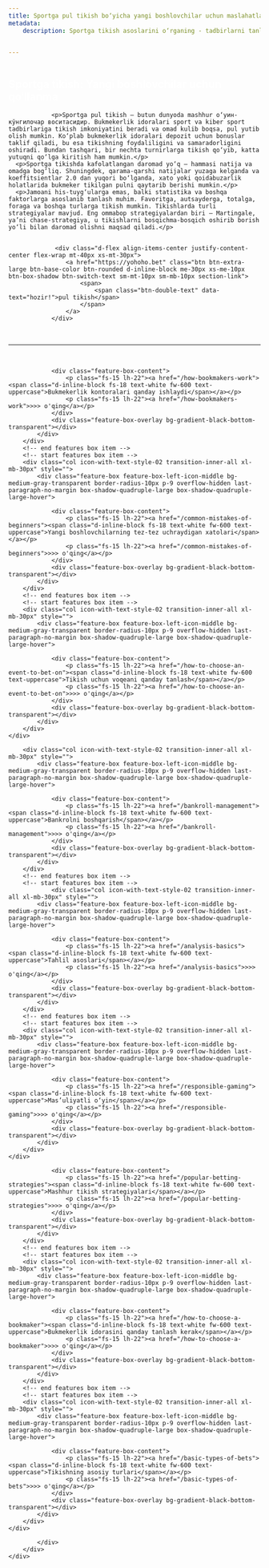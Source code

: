 ```yaml
---
title: Sportga pul tikish bo‘yicha yangi boshlovchilar uchun maslahatlar
metadata:
    description: Sportga tikish asoslarini o‘rganing - tadbirlarni tanlash, xavflarni boshqarish, bonuslar va mas’uliyatli strategiyalar bilan samarali pul tikish.


---
```

 

<section class="cover-background" style="background-image: url('{{ media['user://themes/quark/jpg/bg-3.jpg'].url()|raw }}');">
    <div class="position-absolute left-minus-70px mt-2 d-none d-xl-inline-block" >
         <img src="{{ url('theme://png/b5429c646decbd0a2f8e5bb921b534dd90ed3b9d-ball1.png') }}" alt="" > 		 
    </div>         
    <div class="position-absolute mt-10 right-80px xxl-right-0px d-none d-xl-inline-block" >
         <img src="{{ url('theme://png/b09f93f770755bc93454aba4badbc3679015a229-ball2.png') }}" alt="" > 		 
    </div>	
    <div class="container position-relative">
        <div class="row pt-12 mb-14 xxl-pt-10 xl-pt-6 xxl-mb-10 sm-pt-70px xs-mb-35px">
            <div class="col text-center" >
                <div class="fs-80 lg-fs-70 md-fs-60 fw-800 ls-minus-2px mb-25px"> <div class="highlight-separator z-index-1" > <h1 class="fw-800 mb-10px" style="color: #ffffff;"><strong>Sportga tikish: Yangi boshlovchilar uchun qo‘llanma</strong></h1> </div></div>
  
				<p>Sportga pul tikish — butun dunyoda mashhur o‘yин-кўнгилочар воситасидир. Bukmekerlik idoralari sport va kiber sport tadbirlariga tikish imkoniyatini beradi va omad kulib boqsa, pul yutib olish mumkin. Ko‘plab bukmekerlik idoralari depozit uchun bonuslar taklif qiladi, bu esa tikishning foydaliligini va samaradorligini oshiradi. Bundan tashqari, bir nechta turnirlarga tikish qo‘yib, katta yutuqni qo‘lga kiritish ham mumkin.</p>
      <p>Sportga tikishda kafolatlangan daromad yo‘q — hammasi natija va omadga bog‘liq. Shuningdek, qarama-qarshi natijalar yuzaga kelganda va koeffitsientlar 2.0 dan yuqori bo‘lganda, xato yoki qoidabuzarlik holatlarida bukmeker tikilgan pulni qaytarib berishi mumkin.</p>
      <p>Jamoani his-tuyg‘ularga emas, balki statistika va boshqa faktorlarga asoslanib tanlash muhim. Favoritga, autsayderga, totalga, foraga va boshqa turlarga tikish mumkin. Tikishlarda turli strategiyalar mavjud. Eng ommabop strategiyalardan biri — Martingale, ya’ni chase-strategiya, u tikishlarni bosqichma-bosqich oshirib borish yo‘li bilan daromad olishni maqsad qiladi.</p>
	  
	  
                 <div class="d-flex align-items-center justify-content-center flex-wrap mt-40px xs-mt-30px">
                    <a href="https://yohoho.bet" class="btn btn-extra-large btn-base-color btn-rounded d-inline-block me-30px xs-me-10px btn-box-shadow btn-switch-text sm-mt-10px sm-mb-10px section-link">
                        <span>
                            <span class="btn-double-text" data-text="hozir!">pul tikish</span>
                        </span>
                    </a>
                </div>				
<br/>
<hr>
<br/>			
<div class="container-fluid ps-9 pe-9 xxl-ps-2 xxl-pe-2 sm-ps-15px sm-pe-15px mb-2">
    <div class="row row-cols-1 row-cols-md-2 row-cols-xxl-4 justify-content-center appear anime-child  ">
        <!-- start features box item -->
        <div class="col icon-with-text-style-02 transition-inner-all xl-mb-30px" style="">
            <div class="feature-box feature-box-left-icon-middle bg-medium-gray-transparent border-radius-10px p-9 overflow-hidden last-paragraph-no-margin box-shadow-quadruple-large box-shadow-quadruple-large-hover">
                
                <div class="feature-box-content">
                    <p class="fs-15 lh-22"><a href="/how-bookmakers-work"><span class="d-inline-block fs-18 text-white fw-600 text-uppercase">Bukmekerlik kontoralari qanday ishlaydi</span></a></p>
					<p class="fs-15 lh-22"><a href="/how-bookmakers-work">>>> o'qing</a></p>
                </div>
                <div class="feature-box-overlay bg-gradient-black-bottom-transparent"></div>
            </div>  
        </div>
        <!-- end features box item -->                    
        <!-- start features box item -->
        <div class="col icon-with-text-style-02 transition-inner-all xl-mb-30px" style="">
            <div class="feature-box feature-box-left-icon-middle bg-medium-gray-transparent border-radius-10px p-9 overflow-hidden last-paragraph-no-margin box-shadow-quadruple-large box-shadow-quadruple-large-hover">
                 
                <div class="feature-box-content">
                    <p class="fs-15 lh-22"><a href="/common-mistakes-of-beginners"><span class="d-inline-block fs-18 text-white fw-600 text-uppercase">Yangi boshlovchilarning tez-tez uchraydigan xatolari</span></a></p> 
					<p class="fs-15 lh-22"><a href="/common-mistakes-of-beginners">>>> o'qing</a></p>
                </div>
                <div class="feature-box-overlay bg-gradient-black-bottom-transparent"></div>
            </div>  
        </div>
        <!-- end features box item -->        
        <!-- start features box item -->
        <div class="col icon-with-text-style-02 transition-inner-all xl-mb-30px" style="">
            <div class="feature-box feature-box-left-icon-middle bg-medium-gray-transparent border-radius-10px p-9 overflow-hidden last-paragraph-no-margin box-shadow-quadruple-large box-shadow-quadruple-large-hover">
                 
                <div class="feature-box-content">
                    <p class="fs-15 lh-22"><a href="/how-to-choose-an-event-to-bet-on"><span class="d-inline-block fs-18 text-white fw-600 text-uppercase">Tikish uchun voqeani qanday tanlash</span></a></p>
					<p class="fs-15 lh-22"><a href="/how-to-choose-an-event-to-bet-on">>>> o'qing</a></p>
                </div>
                <div class="feature-box-overlay bg-gradient-black-bottom-transparent"></div>
            </div>  
        </div>
    </div>
</div>
<div class="container-fluid ps-9 pe-9 xxl-ps-2 xxl-pe-2 sm-ps-15px sm-pe-15px mb-2">
    <div class="row row-cols-1 row-cols-md-2 row-cols-xxl-4 justify-content-center appear anime-child  ">
        <!-- start features box item -->

        <div class="col icon-with-text-style-02 transition-inner-all xl-mb-30px" style="">
            <div class="feature-box feature-box-left-icon-middle bg-medium-gray-transparent border-radius-10px p-9 overflow-hidden last-paragraph-no-margin box-shadow-quadruple-large box-shadow-quadruple-large-hover">
                 
                <div class="feature-box-content">
                    <p class="fs-15 lh-22"><a href="/bankroll-management"><span class="d-inline-block fs-18 text-white fw-600 text-uppercase">Bankrolni boshqarish</span></a></p> 
					<p class="fs-15 lh-22"><a href="/bankroll-management">>>> o'qing</a></p>
                </div>
                <div class="feature-box-overlay bg-gradient-black-bottom-transparent"></div>
            </div>  
        </div>
        <!-- end features box item -->        
        <!-- start features box item -->
		        <div class="col icon-with-text-style-02 transition-inner-all xl-mb-30px" style="">
            <div class="feature-box feature-box-left-icon-middle bg-medium-gray-transparent border-radius-10px p-9 overflow-hidden last-paragraph-no-margin box-shadow-quadruple-large box-shadow-quadruple-large-hover">
                
                <div class="feature-box-content">
                    <p class="fs-15 lh-22"><a href="/analysis-basics"><span class="d-inline-block fs-18 text-white fw-600 text-uppercase">Tahlil asoslari</span></a></p>
					<p class="fs-15 lh-22"><a href="/analysis-basics">>>> o'qing</a></p>
                </div>
                <div class="feature-box-overlay bg-gradient-black-bottom-transparent"></div>
            </div>  
        </div>
        <!-- end features box item -->                    
        <!-- start features box item -->
        <div class="col icon-with-text-style-02 transition-inner-all xl-mb-30px" style="">
            <div class="feature-box feature-box-left-icon-middle bg-medium-gray-transparent border-radius-10px p-9 overflow-hidden last-paragraph-no-margin box-shadow-quadruple-large box-shadow-quadruple-large-hover">
                 
                <div class="feature-box-content">
                    <p class="fs-15 lh-22"><a href="/responsible-gaming"><span class="d-inline-block fs-18 text-white fw-600 text-uppercase">Mas’uliyatli o‘yin</span></a></p>
					<p class="fs-15 lh-22"><a href="/responsible-gaming">>>> o'qing</a></p>
                </div>
                <div class="feature-box-overlay bg-gradient-black-bottom-transparent"></div>
            </div>  
        </div>
    </div>
</div>
<div class="container-fluid ps-9 pe-9 xxl-ps-2 xxl-pe-2 sm-ps-15px sm-pe-15px mb-2">
    <div class="row row-cols-1 row-cols-md-2 row-cols-xxl-4 justify-content-center appear anime-child  ">
        <!-- start features box item -->
        <div class="col icon-with-text-style-02 transition-inner-all xl-mb-30px" style="">
            <div class="feature-box feature-box-left-icon-middle bg-medium-gray-transparent border-radius-10px p-9 overflow-hidden last-paragraph-no-margin box-shadow-quadruple-large box-shadow-quadruple-large-hover">
                
                <div class="feature-box-content">
                    <p class="fs-15 lh-22"><a href="/popular-betting-strategies"><span class="d-inline-block fs-18 text-white fw-600 text-uppercase">Mashhur tikish strategiyalari</span></a></p>
					<p class="fs-15 lh-22"><a href="/popular-betting-strategies">>>> o'qing</a></p>
                </div>
                <div class="feature-box-overlay bg-gradient-black-bottom-transparent"></div>
            </div>  
        </div>
        <!-- end features box item -->                    
        <!-- start features box item -->
        <div class="col icon-with-text-style-02 transition-inner-all xl-mb-30px" style="">
            <div class="feature-box feature-box-left-icon-middle bg-medium-gray-transparent border-radius-10px p-9 overflow-hidden last-paragraph-no-margin box-shadow-quadruple-large box-shadow-quadruple-large-hover">
                 
                <div class="feature-box-content">
                    <p class="fs-15 lh-22"><a href="/how-to-choose-a-bookmaker"><span class="d-inline-block fs-18 text-white fw-600 text-uppercase">Bukmekerlik idorasini qanday tanlash kerak</span></a></p> 
					<p class="fs-15 lh-22"><a href="/how-to-choose-a-bookmaker">>>> o'qing</a></p>
                </div>
                <div class="feature-box-overlay bg-gradient-black-bottom-transparent"></div>
            </div>  
        </div>
        <!-- end features box item -->        
        <!-- start features box item -->
        <div class="col icon-with-text-style-02 transition-inner-all xl-mb-30px" style="">
            <div class="feature-box feature-box-left-icon-middle bg-medium-gray-transparent border-radius-10px p-9 overflow-hidden last-paragraph-no-margin box-shadow-quadruple-large box-shadow-quadruple-large-hover">
                 
                <div class="feature-box-content">
                    <p class="fs-15 lh-22"><a href="/basic-types-of-bets"><span class="d-inline-block fs-18 text-white fw-600 text-uppercase">Tikishning asosiy turlari</span></a></p>
					<p class="fs-15 lh-22"><a href="/basic-types-of-bets">>>> o'qing</a></p>
                </div>
                <div class="feature-box-overlay bg-gradient-black-bottom-transparent"></div>
            </div>  
        </div>
    </div>
</div>
				 
            </div> 
        </div>
    </div>
</div>
</section>



